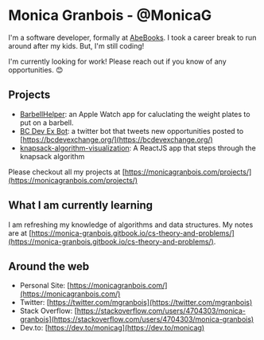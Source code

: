 # Monica Granbois - @MonicaG
I'm a software developer, formally at [AbeBooks](https://www.abebooks.com/). I took a career break to run around after my kids. But, I'm still coding! 

I'm currently looking for work! Please reach out if you know of any opportunities. :blush:

## Projects

- [BarbellHelper](https://barbellhelper.com/): an Apple Watch app for caluclating the weight plates to put on a barbell. 
- [BC Dev Ex Bot](https://twitter.com/bcdevexbot): a twitter bot that tweets new opportunities posted to [https://bcdevexchange.org/](https://bcdevexchange.org/)
- [knapsack-algorithm-visualization](https://github.com/MonicaG/knapsack-algorithm-visualization): A ReactJS app that steps through the knapsack algorithm

Please checkout all my projects at [https://monicagranbois.com/projects/](https://monicagranbois.com/projects/)

## What I am currently learning

I am refreshing my knowledge of algorithms and data structures. My notes are at [https://monica-granbois.gitbook.io/cs-theory-and-problems/](https://monica-granbois.gitbook.io/cs-theory-and-problems/).

## Around the web
- Personal Site: [https://monicagranbois.com/](https://monicagranbois.com/)
- Twitter: [https://twitter.com/mgranbois](https://twitter.com/mgranbois)
- Stack Overflow: [https://stackoverflow.com/users/4704303/monica-granbois](https://stackoverflow.com/users/4704303/monica-granbois)
- Dev.to: [https://dev.to/monicag](https://dev.to/monicag) 
<!---
MonicaG/MonicaG is a ✨ special ✨ repository because its `README.md` (this file) appears on your GitHub profile.
You can click the Preview link to take a look at your changes.
--->
